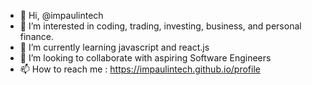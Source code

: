 - 👋 Hi, @impaulintech
- 👀 I’m interested in coding, trading, investing, business, and personal finance.
- 🌱 I’m currently learning javascript and react.js
- 💞️ I’m looking to collaborate with aspiring Software Engineers
- 📫 How to reach me : https://impaulintech.github.io/profile

<!---
impaulintech/impaulintech is a ✨ special ✨ repository because its `README.md` (this file) appears on your GitHub profile.
You can click the Preview link to take a look at your changes.
--->
